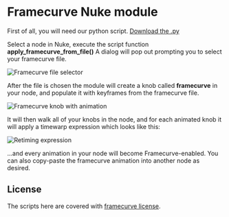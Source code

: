 # Framecurve Nuke module

First of all, you will need our python script. [Download the .py](framecurve_nuke/raw/master/scripts/applyFramecurve.py)

Select a node in Nuke, execute the script function **apply_framecurve_from_file()**
A dialog will pop out prompting you to select your framecurve file.

![Framecurve file selector](framecurve_nuke/raw/master/images/nuke_fc_selectfile.png)

After the file is chosen the module will create a knob called **framecurve** in your node, and populate it with
keyframes from the framecurve file.

![Framecurve knob with animation](framecurve_nuke/raw/master/images/nuke_fc_knob.png)

It will then walk all of your knobs in the node, and for each animated knob it will apply a timewarp expression which looks like this:

![Retiming expression](framecurve_nuke/raw/master/images/nuke_fc_expressions.png)

...and every animation in your node will become Framecurve-enabled. 
You can also copy-paste the framecurve animation into another node as desired.

## License

The scripts here are covered with [framecurve license](http://framecurve.org/scripts/#license).